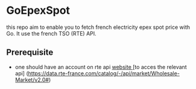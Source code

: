 # GoEpexSpot
this repo aim to enable you to fetch french electricity epex spot price with Go. It use the french TSO (RTE) API.

## Prerequisite
- one should have an account on rte api [website ](data.rte-france.com) [to acces the relevant api] (https://data.rte-france.com/catalog/-/api/market/Wholesale-Market/v2.0#)
